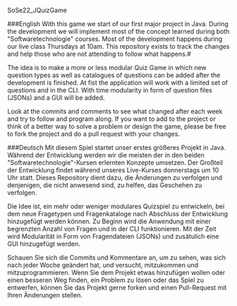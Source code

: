SoSe22_JQuizGame

###English
With this game we start of our first major project in Java.
During the development we will implement most of the concept learned during both "Softwaretechnologie" courses.
Most of the development happens during our live class Thursdays at 10am.
This repository exists to track the changes and help those who are not attending to follow what happens.#

The idea is to make a more or less modular Quiz Game in which new question types as well as catalogues of questions can be added after the development is finished.
At fist the application will work with a limited set of questions and in the CLI.
With time modularity in form of question files (JSONs) and a GUI will be added.

Look at the commits and comments to see what changed after each week and try to follow and program along.
If you want to add to the project or think of a better way to solve a problem or design the game, please be free to fork the project and do a pull request with your changes.

###Deutsch
Mit diesem Spiel startet unser erstes größeres Projekt in Java.
Während der Entwicklung werden wir die meisten der in den beiden "Softwaretechnologie"-Kursen erlernten Konzepte umsetzen.
Der Großteil der Entwicklung findet während unseres Live-Kurses donnerstags um 10 Uhr statt.
Dieses Repository dient dazu, die Änderungen zu verfolgen und denjenigen, die nicht anwesend sind, zu helfen, das Geschehen zu verfolgen.

Die Idee ist, ein mehr oder weniger modulares Quizspiel zu entwickeln, bei dem neue Fragetypen und Fragenkataloge nach Abschluss der Entwicklung hinzugefügt werden können.
Zu Beginn wird die Anwendung mit einer begrenzten Anzahl von Fragen und in der CLI funktionieren.
Mit der Zeit wird Modularität in Form von Fragendateien (JSONs) und zusätulich eine GUI hinzugefügt werden.

Schauen Sie sich die Commits und Kommentare an, um zu sehen, was sich nach jeder Woche geändert hat, und versucht, mitzukommen und mitzuprogrammieren.
Wenn Sie dem Projekt etwas hinzufügen wollen oder einen besseren Weg finden, ein Problem zu lösen oder das Spiel zu entwerfen, können Sie das Projekt gerne forken und einen Pull-Request mit Ihren Änderungen stellen.